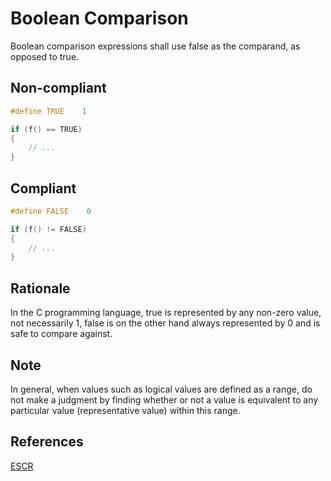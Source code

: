 # Boolean Comparison

Boolean comparison expressions shall use false as the comparand, as opposed to true.

## Non-compliant

```c
#define TRUE    1

if (f() == TRUE)
{
    // ...
}
```

## Compliant

```c
#define FALSE    0

if (f() != FALSE)
{
    // ...
}
```

## Rationale

In the C programming language, true is represented by any non-zero value, not necessarily 1, false is on the other hand always represented by 0 and is safe to compare against.

## Note

In general, when values such as logical values are defined as a range, do not make a judgment by finding whether or
not a value is equivalent to any particular value (representative value) within this range.

## References

[ESCR](../references.md#escr)
